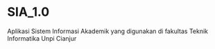 # SIA_1.0
Aplikasi Sistem Informasi Akademik yang digunakan di fakultas Teknik Informatika Unpi Cianjur
